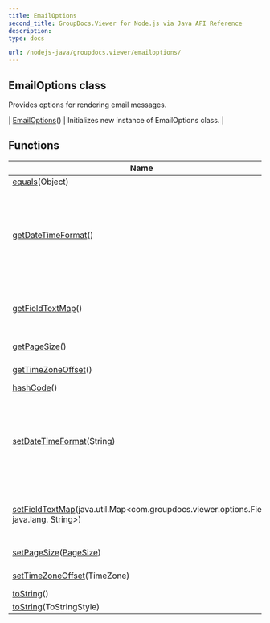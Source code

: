 ```yaml
---
title: EmailOptions
second_title: GroupDocs.Viewer for Node.js via Java API Reference
description: 
type: docs

url: /nodejs-java/groupdocs.viewer/emailoptions/
---
```


## EmailOptions class

 Provides options for rendering email messages.
 
| [EmailOptions](emailoptions)() | Initializes new instance of EmailOptions class. |

## Functions

| Name | Description |
| --- | --- |
| [equals](equals)(Object) |  |
| [getDateTimeFormat](getdatetimeformat)() | Time Format (can be include TimeZone) for example: 'MM d yyyy HH:mm tt', if not set - current system format is used |
| [getFieldTextMap](getfieldtextmap)() | The mapping between email message Field and field text representation. |
| [getPageSize](getpagesize)() | The size of the output page. |
| [getTimeZoneOffset](gettimezoneoffset)() | Message time zone offset |
| [hashCode](hashcode)() |  |
| [setDateTimeFormat](setdatetimeformat)(String) | Time Format (can be include TimeZone) for example: 'MM d yyyy HH:mm tt', if not set - current system format is used |
| [setFieldTextMap](setfieldtextmap)(java.util.Map<com.groupdocs.viewer.options.Field, java.lang. String>) | The mapping between email message Field and field text representation. |
| [setPageSize](setpagesize)([PageSize](../pagesize)) | The size of the output page. |
| [setTimeZoneOffset](settimezoneoffset)(TimeZone) | Message time zone offset |
| [toString](tostring)() |  |
| [toString](tostring)(ToStringStyle) |  |
